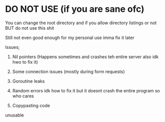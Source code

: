 ﻿# DO NOT USE (if you are sane ofc)
You can change the root directory and if you allow directory listings or not BUT do not use this shit


Still not even good enough for my personal use imma fix it later

Issues;

1. Nil pointers (Happens sometimes and crashes teh entire server also idk hwo to fix it)

2. Some connection issues (mostly during form requests)

3. Goroutine leaks

4. Random errors idk how to fix it but it doesnt crash the entire program so who cares

5. Copypasting code


unusable
